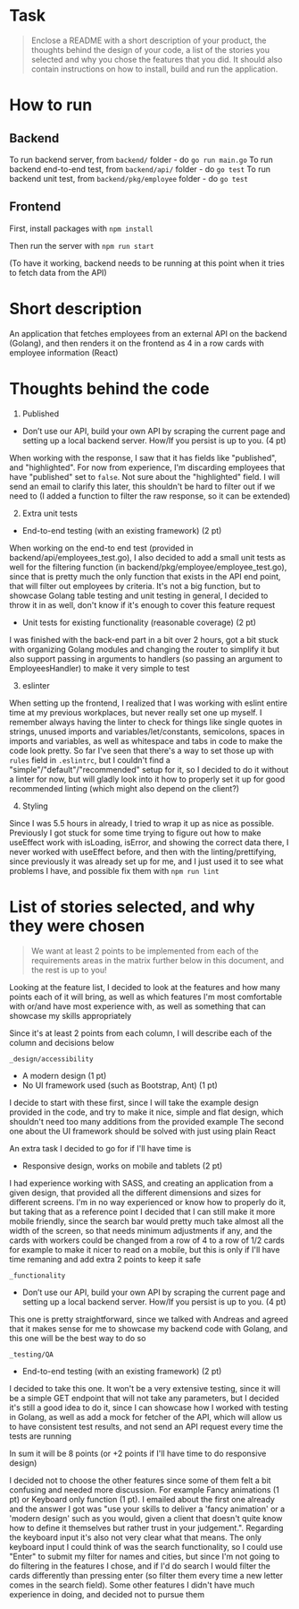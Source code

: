 # Task

> Enclose a README with a short description of your product, the thoughts behind the design of your code, a list of the stories you selected and why you chose the features that you did.
> It should also contain instructions on how to install, build and run the application.

# How to run
## Backend

To run backend server, from `backend/` folder - do `go run main.go`
To run backend end-to-end test, from `backend/api/` folder - do `go test`
To run backend unit test, from `backend/pkg/employee` folder - do `go test`

## Frontend

First, install packages with `npm install`

Then run the server with `npm run start`

(To have it working, backend needs to be running at this point when it tries to fetch data from the API)

# Short description 

An application that fetches employees from an external API on the backend (Golang), and then renders it on the frontend as 4 in a row cards with employee information (React)

# Thoughts behind the code

1. Published
- Don’t use our API, build your own API by scraping the current page and setting up a local backend server. How/If you persist is up to you. (4 pt)

When working with the response, I saw that it has fields like "published", and "highlighted". For now from experience, I'm discarding employees that have "published" set to `false`. Not sure about the "highlighted" field. I will send an email to clarify this later, this shouldn't be hard to filter out if we need to (I added a function to filter the raw response, so it can be extended)

2. Extra unit tests
- End-to-end testing (with an existing framework) (2 pt)

When working on the end-to end test (provided in backend/api/employees_test.go), I also decided to add a small unit tests as well for the filtering function (in backend/pkg/employee/employee_test.go), since that is pretty much the only function that exists in the API end point, that will filter out employees by criteria. It's not a big function, but to showcase Golang table testing and unit testing in general, I decided to throw it in as well, don't know if it's enough to cover this feature request
- Unit tests for existing functionality (reasonable coverage) (2 pt)

I was finished with the back-end part in a bit over 2 hours, got a bit stuck with organizing Golang modules and changing the router to simplify it but also support passing in arguments to handlers (so passing an argument to EmployeesHandler) to make it very simple to test

3. eslinter

When setting up the frontend, I realized that I was working with eslint entire time at my previous workplaces, but never really set one up myself. I remember always having the linter to check for things like single quotes in strings, unused imports and variables/let/constants, semicolons, spaces in imports and variables, as well as whitespace and tabs in code to make the code look pretty. So far I've seen that there's a way to set those up with `rules` field in `.eslintrc`, but I couldn't find a "simple"/"default"/"recommended" setup for it, so I decided to do it without a linter for now, but will gladly look into it how to properly set it up for good recommended linting (which might also depend on the client?)

4. Styling

Since I was 5.5 hours in already, I tried to wrap it up as nice as possible. Previously I got stuck for some time trying to figure out how to make useEffect work with isLoading, isError, and showing the correct data there, I never worked with useEffect before, and then with the linting/prettifying, since previously it was already set up for me, and I just used it to see what problems I have, and possible fix them with `npm run lint`

# List of stories selected, and why they were chosen

> We want at least 2 points to be implemented from each of the requirements areas in the matrix further below in this document, and the rest is up to you!

Looking at the feature list, I decided to look at the features and how many points each of it will bring, as well as which features I'm most comfortable with or/and have most experience with, as well as something that can showcase my skills appropriately

Since it's at least 2 points from each column, I will describe each of the column and decisions below

`_design/accessibility`
- A modern design (1 pt)
- No UI framework used (such as Bootstrap, Ant) (1 pt)

I decide to start with these first, since I will take the example design provided in the code, and try to make it nice, simple and flat design, which shouldn't need too many additions from the provided example
The second one about the UI framework should be solved with just using plain React

An extra task I decided to go for if I'll have time is
- Responsive design, works on mobile and tablets (2 pt)

I had experience working with SASS, and creating an application from a given design, that provided all the different dimensions and sizes for different screens. I'm in no way experienced or know how to properly do it, but taking that as a reference point I decided that I can still make it more mobile friendly, since the search bar would pretty much take almost all the width of the screen, so that needs minimum adjustments if any, and the cards with workers could be changed from a row of 4 to a row of 1/2 cards for example to make it nicer to read on a mobile, but this is only if I'll have time remaning and add extra 2 points to keep it safe

`_functionality`
- Don’t use our API, build your own API by scraping the current page and setting up a local backend server. How/If you persist is up to you. (4 pt)

This one is pretty straightforward, since we talked with Andreas and agreed that it makes sense for me to showcase my backend code with Golang, and this one will be the best way to do so

`_testing/QA`
- End-to-end testing (with an existing framework) (2 pt)

I decided to take this one. It won't be a very extensive testing, since it will be a simple GET endpoint that will not take any parameters, but I decided it's still a good idea to do it, since I can showcase how I worked with testing in Golang, as well as add a mock for fetcher of the API, which will allow us to have consistent test results, and not send an API request every time the tests are running

In sum it will be 8 points (or +2 points if I'll have time to do responsive design)

I decided not to choose the other features since some of them felt a bit confusing and needed more discussion. For example Fancy animations (1 pt) or Keyboard only function (1 pt). I emailed about the first one already and the answer I got was "use your skills to deliver a 'fancy animation' or a 'modern design' such as you would, given a client that doesn't quite know how to define it themselves but rather trust in your judgement.". Regarding the keyboard input it's also not very clear what that means. The only keyboard input I could think of was the search functionality, so I could use "Enter" to submit my filter for names and cities, but since I'm not going to do filtering in the features I chose, and if I'd do search I would filter the cards differently than pressing enter (so filter them every time a new letter comes in the search field). Some other features I didn't have much experience in doing, and decided not to pursue them
